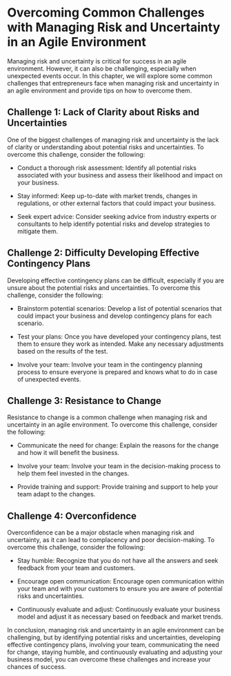 Overcoming Common Challenges with Managing Risk and Uncertainty in an Agile Environment
=========================================================================================================================================================

Managing risk and uncertainty is critical for success in an agile environment. However, it can also be challenging, especially when unexpected events occur. In this chapter, we will explore some common challenges that entrepreneurs face when managing risk and uncertainty in an agile environment and provide tips on how to overcome them.

Challenge 1: Lack of Clarity about Risks and Uncertainties
----------------------------------------------------------

One of the biggest challenges of managing risk and uncertainty is the lack of clarity or understanding about potential risks and uncertainties. To overcome this challenge, consider the following:

* Conduct a thorough risk assessment: Identify all potential risks associated with your business and assess their likelihood and impact on your business.

* Stay informed: Keep up-to-date with market trends, changes in regulations, or other external factors that could impact your business.

* Seek expert advice: Consider seeking advice from industry experts or consultants to help identify potential risks and develop strategies to mitigate them.

Challenge 2: Difficulty Developing Effective Contingency Plans
--------------------------------------------------------------

Developing effective contingency plans can be difficult, especially if you are unsure about the potential risks and uncertainties. To overcome this challenge, consider the following:

* Brainstorm potential scenarios: Develop a list of potential scenarios that could impact your business and develop contingency plans for each scenario.

* Test your plans: Once you have developed your contingency plans, test them to ensure they work as intended. Make any necessary adjustments based on the results of the test.

* Involve your team: Involve your team in the contingency planning process to ensure everyone is prepared and knows what to do in case of unexpected events.

Challenge 3: Resistance to Change
---------------------------------

Resistance to change is a common challenge when managing risk and uncertainty in an agile environment. To overcome this challenge, consider the following:

* Communicate the need for change: Explain the reasons for the change and how it will benefit the business.

* Involve your team: Involve your team in the decision-making process to help them feel invested in the changes.

* Provide training and support: Provide training and support to help your team adapt to the changes.

Challenge 4: Overconfidence
---------------------------

Overconfidence can be a major obstacle when managing risk and uncertainty, as it can lead to complacency and poor decision-making. To overcome this challenge, consider the following:

* Stay humble: Recognize that you do not have all the answers and seek feedback from your team and customers.

* Encourage open communication: Encourage open communication within your team and with your customers to ensure you are aware of potential risks and uncertainties.

* Continuously evaluate and adjust: Continuously evaluate your business model and adjust it as necessary based on feedback and market trends.

In conclusion, managing risk and uncertainty in an agile environment can be challenging, but by identifying potential risks and uncertainties, developing effective contingency plans, involving your team, communicating the need for change, staying humble, and continuously evaluating and adjusting your business model, you can overcome these challenges and increase your chances of success.
